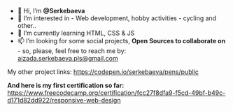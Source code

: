 - 👋 Hi, I’m **@Serkebaeva**
- 👀 I’m interested in - Web development, hobby activities - cycling and other..
- 🌱 I’m currently learning HTML, CSS & JS
- 📫 I’m looking for some social projects, **Open Sources to collaborate on** - so, please, feel free to reach me by:
aizada.serkebaeva.pls@gmail.com

My other project links:
https://codepen.io/serkebaeva/pens/public

**And here is my first certification so far:**
https://www.freecodecamp.org/certification/fcc27f8dfa9-f5cd-49bf-b49c-d171d82dd922/responsive-web-design



<!---
Serkebaeva/Serkebaeva is a ✨ special ✨ repository because its `README.md` (this file) appears on your GitHub profile.
You can click the Preview link to take a look at your changes.
--->
